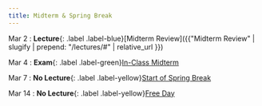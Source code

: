 ```yaml
---
title: Midterm & Spring Break
---
```


Mar 2
: **Lecture**{: .label .label-blue}[Midterm Review]({{"Midterm Review" | slugify | prepend: "/lectures/#" | relative_url }})

Mar 4
: **Exam**{: .label .label-green}[In-Class Midterm](#)

Mar 7
: **No Lecture**{: .label .label-yellow}[Start of Spring Break](#)

Mar 14
: **No Lecture**{: .label .label-yellow}[Free Day](#)
